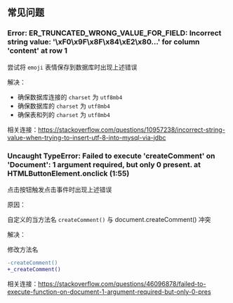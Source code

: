 ## 常见问题

### Error: ER_TRUNCATED_WRONG_VALUE_FOR_FIELD: Incorrect string value: '\xF0\x9F\x8F\x84\xE2\x80...' for column 'content' at row 1

尝试将 `emoji` 表情保存到数据库时出现上述错误

解决：

- 确保数据库连接的 `charset` 为 `utf8mb4`
- 确保数据库的 `charset` 为 `utf8mb4`
- 确保表和列的 `charset` 为 `utf8mb4`

相关连接：https://stackoverflow.com/questions/10957238/incorrect-string-value-when-trying-to-insert-utf-8-into-mysql-via-jdbc

### Uncaught TypeError: Failed to execute 'createComment' on 'Document': 1 argument required, but only 0 present. at HTMLButtonElement.onclick (1:55)

点击按钮触发点击事件时出现上述错误

原因：

自定义的当方法名 `createComment()` 与 document.createComment() 冲突

解决：

修改方法名

```diff
-createComment()
+_createComment()
```

相关连接：https://stackoverflow.com/questions/46096878/failed-to-execute-function-on-document-1-argument-required-but-only-0-pres
